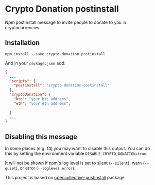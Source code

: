 # Crypto Donation postinstall

Npm postinstall message to invite people to donate to you in cryptocurrencies

## Installation

```
npm install --save crypto-donation-postinstall
```

And in your `package.json` add:

```json
{
  ...
  "scripts": {
    "postinstall": "crypto-donation-postinstall"
  },
  "cryptoDonation": {
    "btc": "your btc address",
    "eth": "your eth address",
    ...
  }
  ...
}
```

## Disabling this message

In some places (e.g. CI) you may want to disable this output. You can do this by setting the environment variable `DISABLE_CRYPTO_DONATION=true`.

It will not be shown if npm's log level is set to silent (`--silent`), warn (`--quiet`), or error (`--loglevel error`).


This project is based on [opencollective-postinstall](https://github.com/opencollective/opencollective-postinstall) package.


